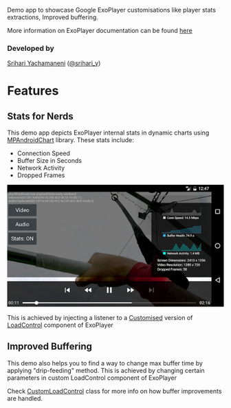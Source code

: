 Demo app to showcase Google ExoPlayer customisations like player stats extractions, Improved buffering. 

More information on ExoPlayer documentation can be found [here][]

[here]: http://google.github.io/ExoPlayer/

### Developed by
[Srihari Yachamaneni](https://github.com/Sriharia) ([@srihari_y](https://twitter.com/srihari_y))

# Features #
## Stats for Nerds ##
This demo app depicts ExoPlayer internal stats in dynamic charts using [MPAndroidChart][] library.
These stats include:
<ul>
<li>Connection Speed</li>
<li>Buffer Size in Seconds</li>
<li>Network Activity</li>
<li>Dropped Frames</li>
</ul>

![Sample](screens/charts.jpg?raw=true "Demo app stats")

This is achieved by injecting a listener to a [Customised][] version of [LoadControl][] component of ExoPlayer

[MPAndroidChart]: https://github.com/PhilJay/MPAndroidChart
[Customised]: https://github.com/google/ExoPlayer/blob/d979469659861f7fe1d39d153b90bdff1ab479cc/library/core/src/main/java/com/google/android/exoplayer2/DefaultLoadControl.java
[LoadControl]: https://github.com/google/ExoPlayer/blob/d979469659861f7fe1d39d153b90bdff1ab479cc/library/core/src/main/java/com/google/android/exoplayer2/DefaultLoadControl.java

## Improved Buffering ##
This demo also helps you to find a way to change max buffer time by applying "drip-feeding" method.
This is achieved by changing certain parameters in custom LoadControl component of ExoPlayer

Check [CustomLoadControl][] class for more info on how buffer improvements are handled.
 
 [CustomLoadControl]: https://github.com/google/ExoPlayer/blob/d979469659861f7fe1d39d153b90bdff1ab479cc/library/core/src/main/java/com/google/android/exoplayer2/DefaultLoadControl.java